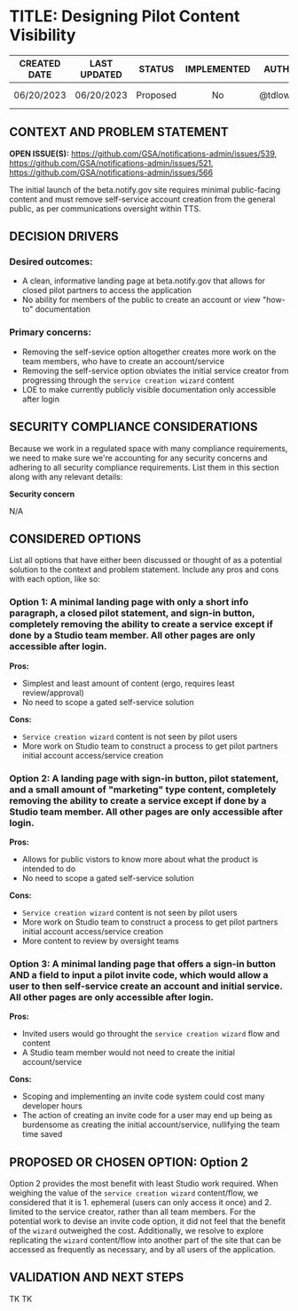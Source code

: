 # TITLE: Designing Pilot Content Visibility
| CREATED DATE | LAST UPDATED | STATUS | IMPLEMENTED |AUTHOR |STAKEHOLDERS |
| :---: | :---: | :---: | :---: | :---: |:---: |
| 06/20/2023 | 06/20/2023| Proposed| No | @tdlowden | @GSA/notify-contributors |

## CONTEXT AND PROBLEM STATEMENT
**OPEN ISSUE(S):** https://github.com/GSA/notifications-admin/issues/539, https://github.com/GSA/notifications-admin/issues/521, https://github.com/GSA/notifications-admin/issues/566

The initial launch of the beta.notify.gov site requires minimal public-facing content and must remove self-service account creation from the general public, as per communications oversight within TTS.

## DECISION DRIVERS

### Desired outcomes:
- A clean, informative landing page at beta.notify.gov that allows for closed pilot partners to access the application
- No ability for members of the public to create an account or view "how-to" documentation

### Primary concerns:
- Removing the self-sevice option altogether creates more work on the team members, who have to create an account/service
- Removing the self-service option obviates the initial service creator from progressing through the `service creation wizard` content
- LOE to make currently publicly visible documentation only accessible after login

## SECURITY COMPLIANCE CONSIDERATIONS
Because we work in a regulated space with many compliance requirements, we need to make sure we're accounting for any security concerns and adhering to all security compliance requirements. List them in this section along with any relevant details:

**Security concern**

N/A

## CONSIDERED OPTIONS
List all options that have either been discussed or thought of as a potential solution to the context and problem statement. Include any pros and cons with each option, like so:

### Option 1: A minimal landing page with only a short info paragraph, a closed pilot statement, and sign-in button, completely removing the ability to create a service except if done by a Studio team member. All other pages are only accessible after login.

**Pros:**

- Simplest and least amount of content (ergo, requires least review/approval)
- No need to scope a gated self-service solution

**Cons:**

- `Service creation wizard` content is not seen by pilot users
- More work on Studio team to construct a process to get pilot partners initial account access/service creation

### Option 2: A landing page with sign-in button, pilot statement, and a small amount of "marketing" type content, completely removing the ability to create a service except if done by a Studio team member. All other pages are only accessible after login.

**Pros:**

- Allows for public vistors to know more about what the product is intended to do
- No need to scope a gated self-service solution

 **Cons:**

- `Service creation wizard` content is not seen by pilot users
- More work on Studio team to construct a process to get pilot partners initial account access/service creation
- More content to review by oversight teams

### Option 3: A minimal landing page that offers a sign-in button AND a field to input a pilot invite code, which would allow a user to then self-service create an account and initial service. All other pages are only accessible after login.

**Pros:**

- Invited users would go throught the `service creation wizard` flow and content
- A Studio team member would not need to create the initial account/service

**Cons:**

- Scoping and implementing an invite code system could cost many developer hours
- The action of creating an invite code for a user may end up being as burdensome as creating the initial account/service, nullifying the team time saved

## PROPOSED OR CHOSEN OPTION: Option 2
Option 2 provides the most benefit with least Studio work required. When weighing the value of the `service creation wizard` content/flow, we considered that it is 1. ephemeral (users can only access it once) and 2. limited to the service creator, rather than all team members. For the potential work to devise an invite code option, it did not feel that the benefit of the `wizard` outweighed the cost. Additionally, we resolve to explore replicating the `wizard` content/flow into another part of the site that can be accessed as frequently as necessary, and by all users of the application.

## VALIDATION AND NEXT STEPS
TK TK
